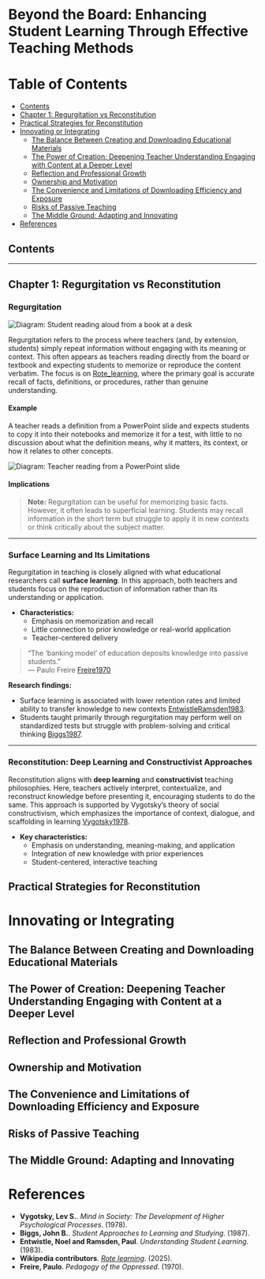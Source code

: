 # Beyond the Board: Enhancing Student Learning Through Effective Teaching Methods

# Table of Contents

  - [Contents](#contents)
  - [Chapter 1: Regurgitation vs Reconstitution](#chapter-1-regurgitation-vs-reconstitution)
  - [Practical Strategies for Reconstitution](#practical-strategies-for-reconstitution)
- [Innovating or Integrating](#innovating-or-integrating)
  - [The Balance Between Creating and Downloading Educational Materials](#the-balance-between-creating-and-downloading-educational-materials)
  - [The Power of Creation: Deepening Teacher Understanding Engaging with Content at a Deeper Level](#the-power-of-creation-deepening-teacher-understanding-engaging-with-content-at-a-deeper-level)
  - [Reflection and Professional Growth](#reflection-and-professional-growth)
  - [Ownership and Motivation](#ownership-and-motivation)
  - [The Convenience and Limitations of Downloading Efficiency and Exposure](#the-convenience-and-limitations-of-downloading-efficiency-and-exposure)
  - [Risks of Passive Teaching](#risks-of-passive-teaching)
  - [The Middle Ground: Adapting and Innovating](#the-middle-ground-adapting-and-innovating)
- [References](#references)


## Contents


---

## Chapter 1: Regurgitation vs Reconstitution

### Regurgitation

![Diagram: Student reading aloud from a book at a desk](images/regurgitation-student.png)

Regurgitation refers to the process where teachers (and, by extension, students) simply repeat information without engaging with its meaning or context. This often appears as teachers reading directly from the board or textbook and expecting students to memorize or reproduce the content verbatim. The focus is on [Rote_learning](#ref-Rote_learning), where the primary goal is accurate recall of facts, definitions, or procedures, rather than genuine understanding.

#### Example

A teacher reads a definition from a PowerPoint slide and expects students to copy it into their notebooks and memorize it for a test, with little to no discussion about what the definition means, why it matters, its context, or how it relates to other concepts.

![Diagram: Teacher reading from a PowerPoint slide](images/regurgitation-teacher.png)

#### Implications

> **Note:** Regurgitation can be useful for memorizing basic facts. However, it often leads to superficial learning. Students may recall information in the short term but struggle to apply it in new contexts or think critically about the subject matter.

---

### Surface Learning and Its Limitations

Regurgitation in teaching is closely aligned with what educational researchers call **surface learning**. In this approach, both teachers and students focus on the reproduction of information rather than its understanding or application.

- **Characteristics:**
  - Emphasis on memorization and recall
  - Little connection to prior knowledge or real-world application
  - Teacher-centered delivery

> “The ‘banking model’ of education deposits knowledge into passive students.”  
> — Paulo Freire [Freire1970](#ref-Freire1970)

**Research findings:**
- Surface learning is associated with lower retention rates and limited ability to transfer knowledge to new contexts [EntwistleRamsden1983](#ref-EntwistleRamsden1983).
- Students taught primarily through regurgitation may perform well on standardized tests but struggle with problem-solving and critical thinking [Biggs1987](#ref-Biggs1987).

---

### Reconstitution: Deep Learning and Constructivist Approaches

Reconstitution aligns with **deep learning** and **constructivist** teaching philosophies. Here, teachers actively interpret, contextualize, and reconstruct knowledge before presenting it, encouraging students to do the same. This approach is supported by Vygotsky’s theory of social constructivism, which emphasizes the importance of context, dialogue, and scaffolding in learning [Vygotsky1978](#ref-Vygotsky1978).

- **Key characteristics:**
  - Emphasis on understanding, meaning-making, and application
  - Integration of new knowledge with prior experiences
  - Student-centered, interactive teaching



## Practical Strategies for Reconstitution


# Innovating or Integrating


## The Balance Between Creating and Downloading Educational Materials


## The Power of Creation: Deepening Teacher Understanding Engaging with Content at a Deeper Level


## Reflection and Professional Growth


## Ownership and Motivation


## The Convenience and Limitations of Downloading Efficiency and Exposure


## Risks of Passive Teaching


## The Middle Ground: Adapting and Innovating


## 


# References

<a id="ref-Vygotsky1978"></a>
- **Vygotsky, Lev S.**. *Mind in Society: The Development of Higher Psychological Processes*.  (1978).
<a id="ref-Biggs1987"></a>
- **Biggs, John B.**. *Student Approaches to Learning and Studying*.  (1987).
<a id="ref-EntwistleRamsden1983"></a>
- **Entwistle, Noel and Ramsden, Paul**. *Understanding Student Learning*.  (1983).
<a id="ref-Rote_learning"></a>
- **Wikipedia contributors**. *[Rote learning](https://en.wikipedia.org/wiki/Rote_learning)*.  (2025).
<a id="ref-Freire1970"></a>
- **Freire, Paulo**. *Pedagogy of the Oppressed*.  (1970).